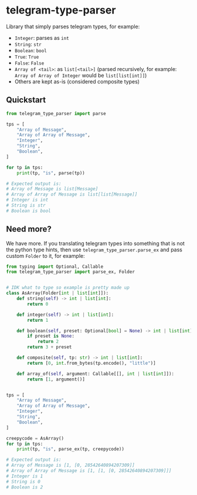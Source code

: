 # telegram-type-parser

Library that simply parses telegram types, for example:

- `Integer`: parses as `int`
- `String`: `str`
- `Boolean`: `bool`
- `True`: `True`
- `False`: `False`
- `Array of <tail>`: as `list[<tail>]` (parsed recursively, for example: `Array of Array of Integer` would be `list[list[int]]`)
- Others are kept as-is (considered composite types)

## Quickstart

```python
from telegram_type_parser import parse

tps = [
    "Array of Message",
    "Array of Array of Message",
    "Integer",
    "String",
    "Boolean",
]

for tp in tps:
    print(tp, "is", parse(tp))

# Expected output is:
# Array of Message is list[Message]
# Array of Array of Message is list[list[Message]]
# Integer is int
# String is str
# Boolean is bool
```

## Need more?

We have more. If you translating telegram types into something that is not the python type hints, then use `telegram_type_parser.parse_ex` and pass custom `Folder` to it, for example:

```python
from typing import Optional, Callable
from telegram_type_parser import parse_ex, Folder


# IDK what to type so example is pretty made up
class AsArray(Folder[int | list[int]]):
    def string(self) -> int | list[int]:
        return 0

    def integer(self) -> int | list[int]:
        return 1

    def boolean(self, preset: Optional[bool] = None) -> int | list[int]:
        if preset is None:
            return 2
        return 3 + preset

    def composite(self, tp: str) -> int | list[int]:
        return [0, int.from_bytes(tp.encode(), "little")]

    def array_of(self, argument: Callable[[], int | list[int]]):
        return [1, argument()]


tps = [
    "Array of Message",
    "Array of Array of Message",
    "Integer",
    "String",
    "Boolean",
]

creepycode = AsArray()
for tp in tps:
    print(tp, "is", parse_ex(tp, creepycode))

# Expected output is:
# Array of Message is [1, [0, 28542640894207309]]
# Array of Array of Message is [1, [1, [0, 28542640894207309]]]
# Integer is 1
# String is 0
# Boolean is 2
```

